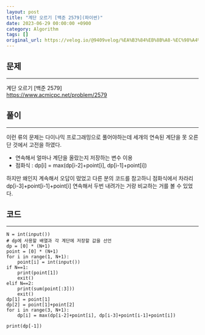```yaml
---
layout: post
title: "계단 오르기 [백준 2579](파이썬)"
date: 2023-06-29 00:00:00 +0900
category: Algorithm
tags: []
original_url: https://velog.io/@9409velog/%EA%B3%84%EB%8B%A8-%EC%98%A4%EB%A5%B4%EA%B8%B0-%EB%B0%B1%EC%A4%80-2579%ED%8C%8C%EC%9D%B4%EC%8D%AC
---
```


## 문제

---

계단 오르기 [백준 2579]  
<https://www.acmicpc.net/problem/2579>

## 풀이

---

이런 류의 문제는 다이나믹 프로그래밍으로 풀어야하는데 세개의 연속된 계단을 못 오른단 것에서 고전을 하였다.

-   연속해서 얼마나 계단을 올랐는지 저장하는 변수 이용
-   점화식 : dp[i] = max(dp[i-2]+point[i], dp[i-1]+point[i])

하지만 왜인지 계속해서 오답이 떴었고 다른 분의 코드를 참고하니 점화식에서 차라리 dp[i-3]+point[i-1]+point[i] 연속해서 두번 내려가는 거랑 비교하는 거를 볼 수 있었다.

## 코드

---

```
N = int(input())
# dp에 사용할 배열과 각 계단에 저장할 값을 선언
dp = [0] * (N+1)
point = [0] * (N+1)
for i in range(1, N+1):
    point[i] = int(input())
if N==1:
    print(point[1])
    exit()
elif N==2:
    print(sum(point[:3]))
    exit()
dp[1] = point[1]
dp[2] = point[1]+point[2]
for i in range(3, N+1):
    dp[i] = max(dp[i-2]+point[i], dp[i-3]+point[i-1]+point[i])

print(dp[-1])
```
